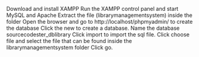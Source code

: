 Download and install XAMPP
Run the XAMPP control panel and start MySQL and Apache
Extract the file (librarymanagementsystem) inside the folder
Open the browser and go to http://localhost/phpmyadmin/ to create the database
Click the new to create a database.
Name the database sourcecodester_dblibrary
Click import to import the sql file.
Click choose file and select the file that can be found inside the librarymanagementsystem folder
Click go.
